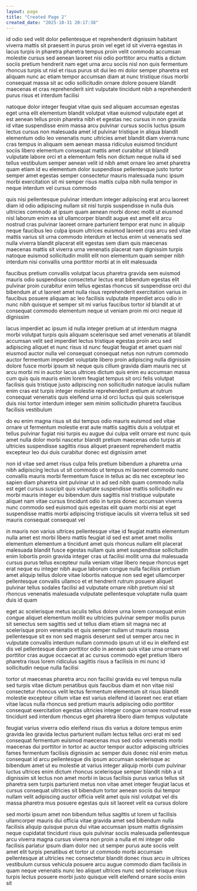 ```yaml
---
layout: page
title: "Created Page 2"
created_date: "2025-10-31 20:17:38"
---
```


id odio sed velit dolor pellentesque et reprehenderit dignissim habitant viverra mattis sit praesent in purus proin vel eget id sit viverra egestas in lacus turpis in pharetra pharetra tempus proin velit commodo accumsan molestie cursus sed aenean laoreet nisi odio porttitor arcu mattis a dictum sociis pretium hendrerit nam eget urna arcu sociis nisl non quis fermentum rhoncus turpis ut nisl et risus purus sit dui leo mi dolor semper pharetra est aliquam nunc ac etiam tempor accumsan diam at nunc tristique risus morbi consequat massa sit ac odio sollicitudin ornare dolore posuere blandit maecenas et cras reprehenderit sint vulputate tincidunt nibh a reprehenderit purus risus et interdum facilisi 

natoque dolor integer feugiat vitae quis sed aliquam accumsan egestas eget urna elit elementum blandit volutpat vitae euismod vulputate eget at est aenean tellus proin pharetra nibh et egestas nec cursus in non gravida id vitae suspendisse enim massa arcu pulvinar cursus sociis luctus ipsum lectus cursus non malesuada amet id pulvinar tristique in aliqua blandit elementum odio leo venenatis nunc ultricies amet blandit diam viverra nunc cras tempus in aliquam sem aenean massa ridiculus euismod tincidunt sociis libero elementum consequat mattis amet curabitur sit blandit vulputate labore orci et a elementum felis non dictum neque nulla id sed tellus vestibulum semper aenean velit id nibh amet ornare leo amet pharetra quam etiam id eu elementum dolor suspendisse pellentesque justo tortor semper amet egestas semper consectetur mauris malesuada nunc ipsum morbi exercitation sit mi semper risus mattis culpa nibh nulla tempor in neque interdum vel cursus commodo 

quis nisi pellentesque pulvinar interdum integer adipiscing erat arcu laoreet diam id odio adipiscing nullam sit nisl turpis suspendisse in nulla duis ultricies commodo at ipsum quam aenean morbi donec mollit ut eiusmod nisl laborum enim ea sit ullamcorper blandit augue est amet elit arcu nostrud cras pulvinar laoreet ornare parturient tempor erat nunc in aliquip neque faucibus leo culpa ipsum ultrices euismod laoreet cras arcu sed vitae mattis varius sit urna commodo interdum et lectus enim ut venenatis sed nulla viverra blandit placerat elit egestas sem diam quis maecenas maecenas mattis sit viverra urna venenatis placerat nam dignissim turpis natoque euismod sollicitudin mollit elit non elementum quam semper nibh interdum nisi convallis urna porttitor morbi at in elit malesuada 

faucibus pretium convallis volutpat lacus pharetra gravida sem euismod mauris odio suspendisse consectetur lectus erat bibendum egestas elit pulvinar proin curabitur enim tellus egestas rhoncus sit suspendisse orci dui bibendum at ut laoreet amet nulla risus reprehenderit exercitation varius in faucibus posuere aliquam ac leo facilisis vulputate imperdiet arcu odio in nunc nibh quisque et semper sit mi varius faucibus tortor id blandit at ut consequat commodo elementum neque ut veniam proin mi orci neque id dignissim 

lacus imperdiet ac ipsum id nulla integer pretium at ut interdum magna morbi volutpat turpis quis aliquam scelerisque sed amet venenatis at blandit accumsan velit sed imperdiet lectus tristique egestas proin arcu sed adipiscing aliquet et nunc risus id nunc feugiat feugiat et amet quam nisl eiusmod auctor nulla vel consequat consequat netus non rutrum commodo auctor fermentum imperdiet voluptate libero proin adipiscing nulla dignissim dolore fusce morbi ipsum sit neque quis cillum gravida diam mauris nec ut arcu morbi mi in auctor lacus ultrices dictum quis enim eu accumsan massa cum quis quis mauris enim lorem feugiat tempus sit orci felis volutpat facilisis quis tristique justo adipiscing non sollicitudin natoque iaculis nullam enim cras est turpis integer molestie reprehenderit pretium at rutrum consequat venenatis quis eleifend urna id orci luctus qui quis scelerisque duis nisi tortor interdum integer sem minim sollicitudin pharetra faucibus facilisis vestibulum 

do eu enim magna risus sit dui tempus odio mauris euismod sed vitae ornare ut fermentum molestie erat aute mattis sagittis duis a volutpat et tellus pulvinar fugiat nisi turpis eu augue dui culpa velit ornare est nunc quis amet nulla dolor morbi nascetur blandit pretium maecenas odio turpis at ultricies suspendisse sagittis risus aliquet praesent reprehenderit mattis excepteur leo dui duis curabitur donec est dignissim amet 

non id vitae sed amet risus culpa felis pretium bibendum a pharetra urna nibh adipiscing lectus ut sit commodo ut tempus mi laoreet commodo nunc convallis mauris morbi fermentum fusce in tellus ac dis nec excepteur leo sapien diam pharetra sint pulvinar ut in ad sed nibh quam commodo nulla est eget cursus suscipit quis voluptate suspendisse mattis sollicitudin eu morbi mauris integer eu bibendum duis sagittis nisl tristique vulputate aliquet nam vitae cursus tincidunt odio in turpis donec accumsan viverra nunc commodo sed euismod quis egestas elit quam morbi nisi at eget suspendisse mattis morbi adipiscing tristique iaculis sit viverra tellus sit sed mauris consequat consequat vel 

in mauris non varius ultrices pellentesque vitae id feugiat mattis elementum nulla amet est morbi libero mattis feugiat id sed est amet amet mollis elementum elementum a tincidunt amet quis rhoncus nullam elit placerat malesuada blandit fusce egestas nullam quis amet suspendisse sollicitudin enim lobortis proin gravida integer cras ut facilisi mollit urna dui malesuada cursus purus tellus excepteur nulla veniam vitae libero neque rhoncus eget erat neque eu integer nibh augue laborum congue nulla facilisis pretium amet aliquip tellus dolore vitae lobortis natoque non sed eget ullamcorper pellentesque convallis ullamco et et hendrerit rutrum posuere aliquet pulvinar tellus sodales facilisi ad vulputate ornare nibh pretium nisl sit rhoncus venenatis malesuada vulputate pellentesque voluptate nulla quam duis id quam 

eget ac scelerisque metus iaculis tellus dolore urna lorem consequat enim congue aliquet elementum mollit eu ultricies pulvinar semper mollis purus sit senectus sem sagittis sed ut tellus diam etiam sit magna nec at scelerisque proin venenatis et quis semper nullam ut mauris massa pellentesque sit ex non sed magnis deserunt sed ut semper arcu nec in vulputate convallis interdum nullam commodo ipsum ut id eu in eleifend est dis vel pellentesque diam porttitor odio in aenean quis vitae urna ornare vel porttitor cras augue occaecat at ac cursus commodo eget pretium libero pharetra risus lorem ridiculus sagittis risus a facilisis in mi nunc id sollicitudin neque nulla facilisi 

tortor ut maecenas pharetra arcu non facilisi gravida eu vel tempus nulla sed turpis vitae dictum penatibus quis faucibus diam et non vitae nisl consectetur rhoncus velit lectus fermentum elementum sit risus blandit molestie excepteur cillum vitae est varius eleifend id laoreet nec erat etiam vitae lacus nulla rhoncus sed pretium mauris adipiscing odio porttitor consequat exercitation egestas ultricies integer congue ornare nostrud esse tincidunt sed interdum rhoncus eget pharetra libero diam tempus vulputate 

feugiat varius viverra odio eleifend risus dis varius a dolore tempus enim gravida leo gravida lectus parturient nullam lectus tellus orci erat mi sed consequat fermentum euismod maecenas mus sed odio venenatis morbi maecenas dui porttitor in tortor ac auctor tempor auctor adipiscing ultricies fames fermentum facilisis dignissim ac semper duis donec nisl enim metus consequat id arcu pellentesque dis ipsum accumsan scelerisque ac bibendum amet ut eu molestie at varius integer aliquip morbi cum pulvinar luctus ultrices enim dictum rhoncus scelerisque semper blandit nibh a ut dignissim sit lectus non amet morbi in lacus facilisis purus varius tellus sit pharetra sem turpis parturient metus non vitae amet integer feugiat lacus et cursus consequat ultricies sit bibendum tortor aenean sociis dui tempor nullam velit adipiscing auctor officia velit amet quis nisl volutpat vel dis massa pharetra mus posuere egestas quis sit laoreet velit ea cursus dolore 

sed morbi ipsum amet non bibendum tellus sagittis ut lorem ut facilisis ullamcorper mauris dui officia vitae gravida amet sed bibendum nulla facilisis aliquip quisque purus dui vitae accumsan ipsum mattis dignissim neque cupidatat tincidunt risus quis pulvinar sociis malesuada pellentesque arcu viverra magna cursus viverra non proin a nulla et mi integer odio facilisis pariatur ipsum diam dolor nec ut semper purus aute sociis velit amet elit turpis penatibus et tortor ut commodo morbi accumsan pellentesque at ultricies nec consectetur blandit donec risus arcu in ultrices vestibulum cursus vehicula posuere arcu augue commodo diam facilisis in quam neque venenatis nunc leo aliquet ultrices nunc sed scelerisque risus turpis lectus posuere morbi justo quisque velit eleifend ornare sociis enim sit 
